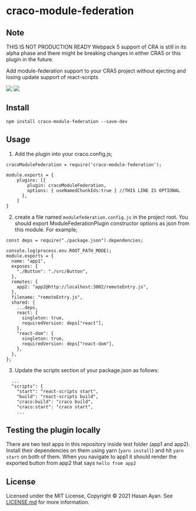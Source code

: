 # craco-module-federation

## Note

THIS IS NOT PRODUCTION READY
Webpack 5 support of CRA is still in its alpha phase and there might be breaking changes in either CRA5 or this plugin in the future.

Add module-federation support to your CRA5 project without ejecting and losing update support of react-scripts

![](https://img.shields.io/npm/v/craco-module-federation.svg?style=flat)
![](https://img.shields.io/npm/dt/craco-module-federation.svg?style=flat)

## Install

```
npm install craco-module-federation --save-dev
```

## Usage

1. Add the plugin into your craco.config.js;

```
cracoModuleFederation = require('craco-module-federation');

module.exports = {
    plugins: [{
        plugin: cracoModuleFederation,
        options: { useNamedChunkIds:true } //THIS LINE IS OPTIONAL
      },
    ]
}
```

2. create a file named `modulefederation.config.js` in the project root. You should export ModuleFederationPlugin constructor options as json from this module. For example;

```
const deps = require("./package.json").dependencies;

console.log(process.env.ROOT_PATH_MODE);
module.exports = {
  name: "app1",
  exposes: {
    "./Button": "./src/Button",
  },
  remotes: {
    app2: "app2@http://localhost:3002/remoteEntry.js",
  },
  filename: "remoteEntry.js",
  shared: {
    ...deps,
    react: {
      singleton: true,
      requiredVersion: deps["react"],
    },
    "react-dom": {
      singleton: true,
      requiredVersion: deps["react-dom"],
    },
  },
};

```

3. Update the scripts section of your package.json as follows:

```
  ...
  "scripts": {
    "start": "react-scripts start",
    "build": "react-scripts build",
    "craco:build": "craco build",
    "craco:start": "craco start",
    ...
```

## Testing the plugin locally

There are two test apps in this repository inside test folder (app1 and app2). Install their dependencies on them using yarn (`yarn install`) and hit `yarn start` on both of them. When you navigate to app1 it should render the exported button from app2 that says `hello from app2`

## License

Licensed under the MIT License, Copyright ©️ 2021 Hasan Ayan. See [LICENSE.md](LICENSE) for more information.
